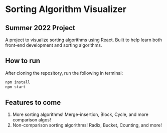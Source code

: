 # Sorting Algorithm Visualizer

## Summer 2022 Project

A project to visualize sorting algorithms using React. Built to help learn both front-end development and sorting algorithms. 

## How to run

After cloning the repository, run the following in terminal:
```bash
npm install
npm start
```

## Features to come

1. More sorting algorithms! Merge-insertion, Block, Cycle, and more comparison algos! 
2. Non-comparison sorting algorithms! Radix, Bucket, Counting, and more!